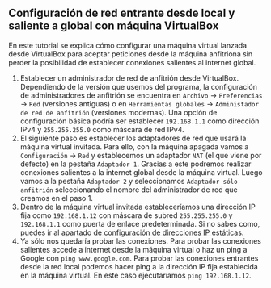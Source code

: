 ## Configuración de red entrante desde local y saliente a global con máquina VirtualBox

En este tutorial se explica cómo configurar una máquina virtual lanzada desde VirtualBox para aceptar peticiones desde la máquina anfitriona sin perder la posibilidad de establecer conexiones salientes al internet global.

1. Establecer un administrador de red de anfitrión desde VirtualBox. Dependiendo de la versión que usemos del programa, la configuración de administradores de anfitrión se encuentra en `Archivo` -> `Preferencias` -> `Red` (versiones antiguas) o en `Herramientas globales` -> `Administador de red de anfitrión` (versiones modernas). Una opción de configuración básica podría ser establecer `192.168.1.1` como dirección IPv4 y `255.255.255.0` como máscara de red IPv4.
2. El siguiente paso es establecer los adaptadores de red que usará la máquina virtual invitada. Para ello, con la máquina apagada vamos a `Configuración` -> `Red` y establecemos un adaptador `NAT` (el que viene por defecto) en la pestaña `Adaptador 1`. Gracias a este podremos realizar conexiones salientes a la internet global desde la máquina virtual. Luego vamos a la pestaña `Adaptador 2` y seleccionamos `Adaptador sólo-anfitrión` seleccionando el nombre del administrador de red que creamos en el paso 1.
3. Dentro de la máquina virtual invitada estableceríamos una dirección IP fija como `192.168.1.12` con máscara de subred `255.255.255.0` y `192.168.1.1` como puerta de enlace predeterminada. Si no sabes como, puedes ir al apartado [de configuración de direcciones IP estáticas](https://github.com/mondeja/fullstack/tree/master/backend/src/012-protocolos_red/IP/static).
4. Ya sólo nos quedaría probar las conexiones. Para probar las conexiones salientes accede a internet desde la máquina virtual o haz un ping a Google con ``ping www.google.com``. Para probar las conexiones entrantes desde la red local podemos hacer ping a la dirección IP fija establecida en la máquina virtual. En este caso ejecutaríamos `ping 192.168.1.12`.


